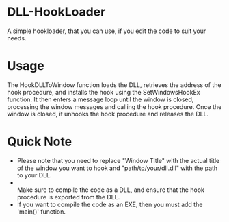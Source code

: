 # DLL-HookLoader
A simple hookloader, that you can use, if you edit the code to suit your needs.

# Usage
The HookDLLToWindow function loads the DLL, retrieves the address of the hook procedure, and installs the hook using the SetWindowsHookEx function. It then enters a message loop until the window is closed, processing the window messages and calling the hook procedure. Once the window is closed, it unhooks the hook procedure and releases the DLL.

# Quick Note
<ul>
  <li>Please note that you need to replace "Window Title" with the actual title of the window you want to hook and "path/to/your/dll.dll" with the path to your DLL.</li>
  <li></li>Make sure to compile the code as a DLL, and ensure that the hook procedure is exported from the DLL.</li>
  <li>If you want to compile the code as an EXE, then you must add the 'main()' function.</li>
</ul>
